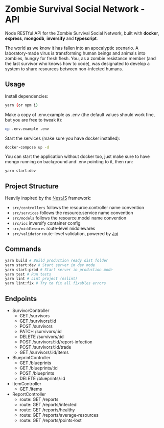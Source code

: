 # Zombie Survival Social Network - API

Node RESTful API for the Zombie Survival Social Network, built with **docker**, **express**, **mongodb**, **inversify** and **typescript**.

The world as we know it has fallen into an apocalyptic scenario. A laboratory-made virus is transforming human beings and animals into zombies, hungry for fresh flesh.
You, as a zombie resistance member (and the last survivor who knows how to code), was designated to develop a system to share resources between non-infected humans.

## Usage

Install dependencies:
```sh
yarn (or npm i)
```
Make a copy of .env.example as .env (the default values should work fine, but you are free to tweak it):
```sh
cp .env.example .env
```
Start the services (make sure you have docker installed):
```sh
docker-compose up -d
```

You can start the application without docker too, just make sure to have mongo running on background and .env pointing to it, then run:
```sh
yarn start:dev
```

## Project Structure

Heavily inspired by the [NestJS](https://nestjs.com/) framework:

* `src/controllers` follows the resource.controller name convention
* `src/services` follows the resource.service name convention
* `src/models` follows the resource.model name convention
* `src/ioc` inversify container config
* `src/middlewares` route-level middlewares
* `src/validator` route-level validation, powered by [Joi](https://github.com/hapijs/joi)

## Commands

```sh
yarn build # Build production ready dist folder
yarn start:dev # Start server in dev mode
yarn start:prod # Start server in production mode
yarn test # Run tests
yarn lint # Lint project (eslint)
yarn lint:fix # Try to fix all fixables errors
```
## Endpoints

   - SurvivorController
      - GET /survivors
      - GET /survivors/:id
      - POST /survivors
      - PATCH /survivors/:id
      - DELETE /survivors/:id
      - POST /survivors/:id/report-infection
      - POST /survivors/:id/trade
      - GET /survivors/:id/items
  - BlueprintController
      - GET /blueprints
      - GET /blueprints/:id
      - POST /blueprints
      - DELETE /blueprints/:id
   - ItemController
      - GET /items
   - ReportController
      - route: GET /reports
      - route: GET /reports/infected
      - route: GET /reports/healthy
      - route: GET /reports/average-resources
      - route: GET /reports/points-lost

